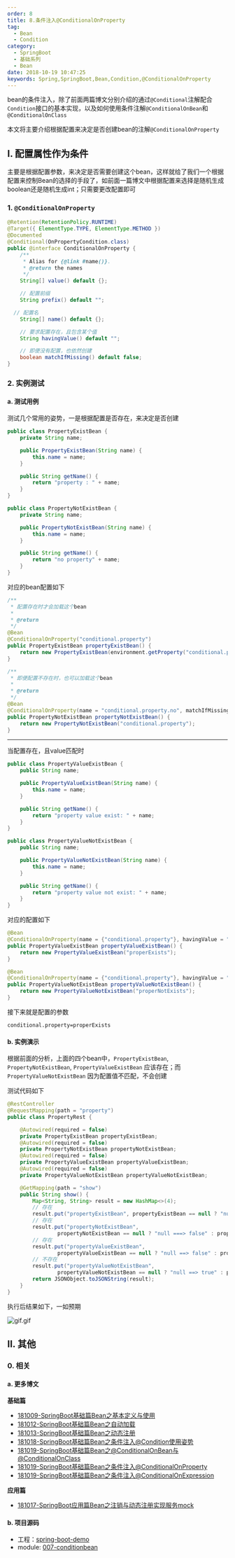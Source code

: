 ```yaml
---
order: 8
title: 8.条件注入@ConditionalOnProperty
tag: 
  - Bean
  - Condition
category: 
  - SpringBoot
  - 基础系列
  - Bean
date: 2018-10-19 10:47:25
keywords: Spring,SpringBoot,Bean,Condition,@ConditionalOnProperty
---
```


bean的条件注入，除了前面两篇博文分别介绍的通过`@Conditional`注解配合`Condition`接口的基本实现，以及如何使用条件注解`@ConditionalOnBean`和`@ConditionalOnClass`

本文将主要介绍根据配置来决定是否创建bean的注解`@ConditionalOnProperty`


<!-- more -->

## I. 配置属性作为条件

主要是根据配置参数，来决定是否需要创建这个bean，这样就给了我们一个根据配置来控制Bean的选择的手段了，如前面一篇博文中根据配置来选择是随机生成boolean还是随机生成int；只需要更改配置即可

### 1. `@ConditionalOnProperty`

```java
@Retention(RetentionPolicy.RUNTIME)
@Target({ ElementType.TYPE, ElementType.METHOD })
@Documented
@Conditional(OnPropertyCondition.class)
public @interface ConditionalOnProperty {
	/**
	 * Alias for {@link #name()}.
	 * @return the names
	 */
	String[] value() default {};

	// 配置前缀
	String prefix() default "";

  // 配置名
	String[] name() default {};

	// 要求配置存在，且包含某个值
	String havingValue() default "";

	// 即便没有配置，也依然创建
	boolean matchIfMissing() default false;
}
```

### 2. 实例测试

#### a. 测试用例

测试几个常用的姿势，一是根据配置是否存在，来决定是否创建

```java
public class PropertyExistBean {
    private String name;

    public PropertyExistBean(String name) {
        this.name = name;
    }

    public String getName() {
        return "property : " + name;
    }
}

public class PropertyNotExistBean {
    private String name;

    public PropertyNotExistBean(String name) {
        this.name = name;
    }

    public String getName() {
        return "no property" + name;
    }
}
```

对应的bean配置如下

```java
/**
 * 配置存在时才会加载这个bean
 *
 * @return
 */
@Bean
@ConditionalOnProperty("conditional.property")
public PropertyExistBean propertyExistBean() {
    return new PropertyExistBean(environment.getProperty("conditional.property"));
}

/**
 * 即便配置不存在时，也可以加载这个bean
 *
 * @return
 */
@Bean
@ConditionalOnProperty(name = "conditional.property.no", matchIfMissing = true)
public PropertyNotExistBean propertyNotExistBean() {
    return new PropertyNotExistBean("conditional.property");
}
```

--- 

当配置存在，且value匹配时

```java
public class PropertyValueExistBean {
    public String name;

    public PropertyValueExistBean(String name) {
        this.name = name;
    }

    public String getName() {
        return "property value exist: " + name;
    }
}

public class PropertyValueNotExistBean {
    public String name;

    public PropertyValueNotExistBean(String name) {
        this.name = name;
    }

    public String getName() {
        return "property value not exist: " + name;
    }
}
```

对应的配置如下

```java
@Bean
@ConditionalOnProperty(name = {"conditional.property"}, havingValue = "properExists")
public PropertyValueExistBean propertyValueExistBean() {
    return new PropertyValueExistBean("properExists");
}

@Bean
@ConditionalOnProperty(name = {"conditional.property"}, havingValue = "properNotExists")
public PropertyValueNotExistBean propertyValueNotExistBean() {
    return new PropertyValueNotExistBean("properNotExists");
}
```

接下来就是配置的参数

```properties
conditional.property=properExists
```

#### b. 实例演示

根据前面的分析，上面的四个bean中，`PropertyExistBean`, `PropertyNotExistBean`, `PropertyValueExistBean` 应该存在；而`PropertyValueNotExistBean` 因为配置值不匹配，不会创建

测试代码如下

```java
@RestController
@RequestMapping(path = "property")
public class PropertyRest {

    @Autowired(required = false)
    private PropertyExistBean propertyExistBean;
    @Autowired(required = false)
    private PropertyNotExistBean propertyNotExistBean;
    @Autowired(required = false)
    private PropertyValueExistBean propertyValueExistBean;
    @Autowired(required = false)
    private PropertyValueNotExistBean propertyValueNotExistBean;

    @GetMapping(path = "show")
    public String show() {
        Map<String, String> result = new HashMap<>(4);
        // 存在
        result.put("propertyExistBean", propertyExistBean == null ? "null ===> false" : propertyExistBean.getName());
        // 存在
        result.put("propertyNotExistBean",
                propertyNotExistBean == null ? "null ===> false" : propertyNotExistBean.getName());
        // 存在
        result.put("propertyValueExistBean",
                propertyValueExistBean == null ? "null ==> false" : propertyValueExistBean.getName());
        // 不存在
        result.put("propertyValueNotExistBean",
                propertyValueNotExistBean == null ? "null ==> true" : propertyValueNotExistBean.getName());
        return JSONObject.toJSONString(result);
    }
}
```

执行后结果如下，一如预期

![gif.gif](/imgs/181019/01.gif)

## II. 其他

### 0. 相关

#### a. 更多博文

**基础篇**

- [181009-SpringBoot基础篇Bean之基本定义与使用](http://spring.hhui.top/spring-blog/2018/10/09/181009-SpringBoot%E5%9F%BA%E7%A1%80%E7%AF%87Bean%E4%B9%8B%E5%9F%BA%E6%9C%AC%E5%AE%9A%E4%B9%89%E4%B8%8E%E4%BD%BF%E7%94%A8/)
- [181012-SpringBoot基础篇Bean之自动加载](http://spring.hhui.top/spring-blog/2018/10/12/181012-SpringBoot%E5%9F%BA%E7%A1%80%E7%AF%87Bean%E4%B9%8B%E8%87%AA%E5%8A%A8%E5%8A%A0%E8%BD%BD/)
- [181013-SpringBoot基础篇Bean之动态注册](http://spring.hhui.top/spring-blog/2018/10/13/181013-SpringBoot%E5%9F%BA%E7%A1%80%E7%AF%87Bean%E4%B9%8B%E5%8A%A8%E6%80%81%E6%B3%A8%E5%86%8C/)
- [181018-SpringBoot基础篇Bean之条件注入@Condition使用姿势](http://spring.hhui.top/spring-blog/2018/10/18/181018-SpringBoot%E5%9F%BA%E7%A1%80%E7%AF%87Bean%E4%B9%8B%E6%9D%A1%E4%BB%B6%E6%B3%A8%E5%85%A5-Condition%E4%BD%BF%E7%94%A8%E5%A7%BF%E5%8A%BF/)
- [181019-SpringBoot基础篇Bean之@ConditionalOnBean与@ConditionalOnClass](http://spring.hhui.top/spring-blog/2018/10/19/181019-SpringBoot%E5%9F%BA%E7%A1%80%E7%AF%87Bean%E4%B9%8B-ConditionalOnBean%E4%B8%8E@ConditionalOnClass/)
- [181019-SpringBoot基础篇Bean之条件注入@ConditionalOnProperty](http://spring.hhui.top/spring-blog/2018/10/19/181019-SpringBoot%E5%9F%BA%E7%A1%80%E7%AF%87Bean%E4%B9%8B%E6%9D%A1%E4%BB%B6%E6%B3%A8%E5%85%A5-ConditionalOnProperty/)
- [181019-SpringBoot基础篇Bean之条件注入@ConditionalOnExpression](http://spring.hhui.top/spring-blog/2018/10/19/181019-SpringBoot%E5%9F%BA%E7%A1%80%E7%AF%87Bean%E4%B9%8B%E6%9D%A1%E4%BB%B6%E6%B3%A8%E5%85%A5-ConditionalOnExpression/)

**应用篇**

- [181017-SpringBoot应用篇Bean之注销与动态注册实现服务mock](http://spring.hhui.top/spring-blog/2018/10/17/181017-SpringBoot%E5%BA%94%E7%94%A8%E7%AF%87Bean%E4%B9%8B%E6%B3%A8%E9%94%80%E4%B8%8E%E5%8A%A8%E6%80%81%E6%B3%A8%E5%86%8C%E5%AE%9E%E7%8E%B0%E6%9C%8D%E5%8A%A1mock/)

#### b. 项目源码

- 工程：[spring-boot-demo](https://github.com/liuyueyi/spring-boot-demo)
- module: [007-conditionbean](https://github.com/liuyueyi/spring-boot-demo/tree/master/spring-boot/007-conditionbean)


